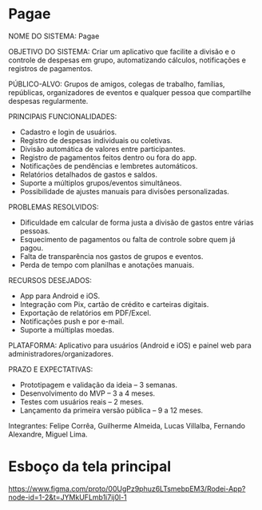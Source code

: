 # Pagae
NOME DO SISTEMA: Pagae

OBJETIVO DO SISTEMA: Criar um aplicativo que facilite a divisão e o controle de despesas em grupo, automatizando cálculos, notificações e registros de pagamentos.

PÚBLICO-ALVO: Grupos de amigos, colegas de trabalho, famílias, repúblicas, organizadores de eventos e qualquer pessoa que compartilhe despesas regularmente.

PRINCIPAIS FUNCIONALIDADES:

- Cadastro e login de usuários.
- Registro de despesas individuais ou coletivas.
- Divisão automática de valores entre participantes.
- Registro de pagamentos feitos dentro ou fora do app.
- Notificações de pendências e lembretes automáticos.
- Relatórios detalhados de gastos e saldos.
- Suporte a múltiplos grupos/eventos simultâneos.
- Possibilidade de ajustes manuais para divisões personalizadas.

PROBLEMAS RESOLVIDOS:

- Dificuldade em calcular de forma justa a divisão de gastos entre várias pessoas.
- Esquecimento de pagamentos ou falta de controle sobre quem já pagou.
- Falta de transparência nos gastos de grupos e eventos.
- Perda de tempo com planilhas e anotações manuais.

RECURSOS DESEJADOS:

- App para Android e iOS.
- Integração com Pix, cartão de crédito e carteiras digitais.
- Exportação de relatórios em PDF/Excel.
- Notificações push e por e-mail.
- Suporte a múltiplas moedas.

PLATAFORMA: Aplicativo para usuários (Android e iOS) e painel web para administradores/organizadores.

PRAZO E EXPECTATIVAS:

- Prototipagem e validação da ideia – 3 semanas.
- Desenvolvimento do MVP – 3 a 4 meses.
- Testes com usuários reais – 2 meses.
- Lançamento da primeira versão pública – 9 a 12 meses.


Integrantes:  Felipe Corrêa, Guilherme Almeida, Lucas Villalba, Fernando Alexandre, Miguel Lima. 

# Esboço da tela principal
https://www.figma.com/proto/00UgPz9phuz6LTsmebpEM3/Rodei-App?node-id=1-2&t=JYMkUFLmb1i7ij0l-1
